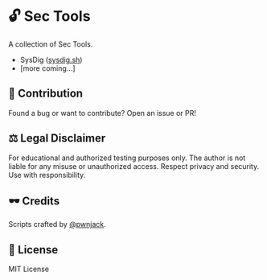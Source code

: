# 🔓 Sec Tools

A collection of Sec Tools.

- SysDig ([sysdig.sh](https://github.com/pwnjack/sec-tools/tree/main/SysDig))
- [more coming...]

## 🙌 Contribution

Found a bug or want to contribute? Open an issue or PR!

## ⚖️ Legal Disclaimer

For educational and authorized testing purposes only. The author is not liable for any misuse or unauthorized access. Respect privacy and security. Use with responsibility.

## 🕶️ Credits

Scripts crafted by [@pwnjack](https://github.com/pwnjack).

## 📄 License

MIT License
